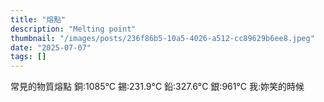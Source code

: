 ```yaml
---
title: "熔點"
description: "Melting point"
thumbnail: "/images/posts/236f86b5-10a5-4026-a512-cc89629b6ee8.jpeg"
date: "2025-07-07"
tags: []
---
```


常見的物質熔點
銅:1085°C
錫:231.9°C
鉛:327.6°C
銀:961°C
我:妳笑的時候

